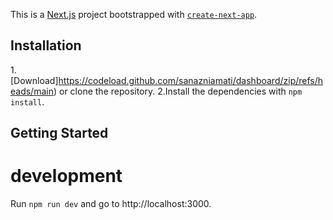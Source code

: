 This is a [Next.js](https://nextjs.org/) project bootstrapped with [`create-next-app`](https://github.com/vercel/next.js/tree/canary/packages/create-next-app).

## Installation

1.[Download]https://codeload.github.com/sanazniamati/dashboard/zip/refs/heads/main) or clone the repository.
2.Install the dependencies with `npm install`.

## Getting Started

# development

Run `npm run dev` and go to http://localhost:3000.

